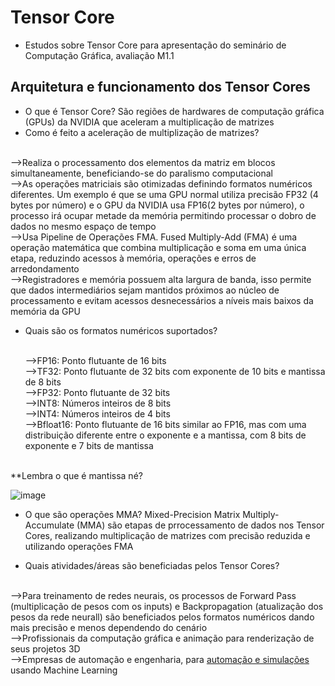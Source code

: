 # Tensor Core

- Estudos sobre Tensor Core para apresentação do seminário de Computação Gráfica, avaliação M1.1
## Arquitetura e funcionamento dos Tensor Cores

- O que é Tensor Core? São regiões de hardwares de computação gráfica (GPUs) da NVIDIA que aceleram a multiplicação de matrizes
- Como é feito a aceleração de multiplização de matrizes?

<br>-->Realiza o processamento dos elementos da matriz em blocos simultaneamente, beneficiando-se do paralismo computacional
<br>-->As operações matriciais são otimizadas definindo formatos numéricos diferentes. Um exemplo é que se uma GPU normal utiliza precisão FP32 (4 bytes por número) e o GPU da NVIDIA usa FP16(2 bytes por número), o processo irá ocupar metade da memória permitindo processar o dobro de dados no mesmo espaço de tempo
<br>-->Usa Pipeline de Operações FMA. Fused Multiply-Add (FMA) é uma operação matemática que combina multiplicação e soma em uma única etapa, reduzindo acessos à memória, operações e erros de arredondamento
<br>-->Registradores e memória possuem alta largura de banda, isso permite que dados intermediários sejam mantidos próximos ao núcleo de processamento e evitam acessos desnecessários a níveis mais baixos da memória da GPU

- Quais são os formatos numéricos suportados?



  <br>-->FP16: Ponto flutuante de 16 bits
  <br>-->TF32: Ponto flutuante de 32 bits com exponente de 10 bits e mantissa de 8 bits
  <br>-->FP32: Ponto flutuante de 32 bits
  <br>-->INT8: Números inteiros de 8 bits
  <br>-->INT4: Números inteiros de 4 bits
  <br>-->Bfloat16: Ponto flutuante de 16 bits similar ao FP16, mas com uma distribuição diferente entre o exponente e a mantissa, com 8 bits de exponente e 7 bits de mantissa
  
<br>**Lembra o que é mantissa né?

![image](https://github.com/user-attachments/assets/64ea0e46-465c-4434-8e94-c1a563bd187b)


- O que são operações MMA? Mixed-Precision Matrix Multiply-Accumulate (MMA) são etapas de prrocessamento de dados nos Tensor Cores, realizando multiplicação de matrizes com precisão reduzida e utilizando operações FMA
  
- Quais atividades/áreas são beneficiadas pelos Tensor Cores?
  
<br>-->Para treinamento de redes neurais, os processos de Forward Pass (multiplicação de pesos com os inputs) e Backpropagation (atualização dos pesos da rede neurall) são beneficiados pelos formatos numéricos dando mais precisão e menos dependendo do cenário
<br>-->Profissionais da computação gráfica e animação para renderização de seus projetos 3D
<br>-->Empresas de automação e engenharia, para [automação e simulações](https://www.nvidia.com/pt-br/autonomous-machines/robotics/) usando Machine Learning
